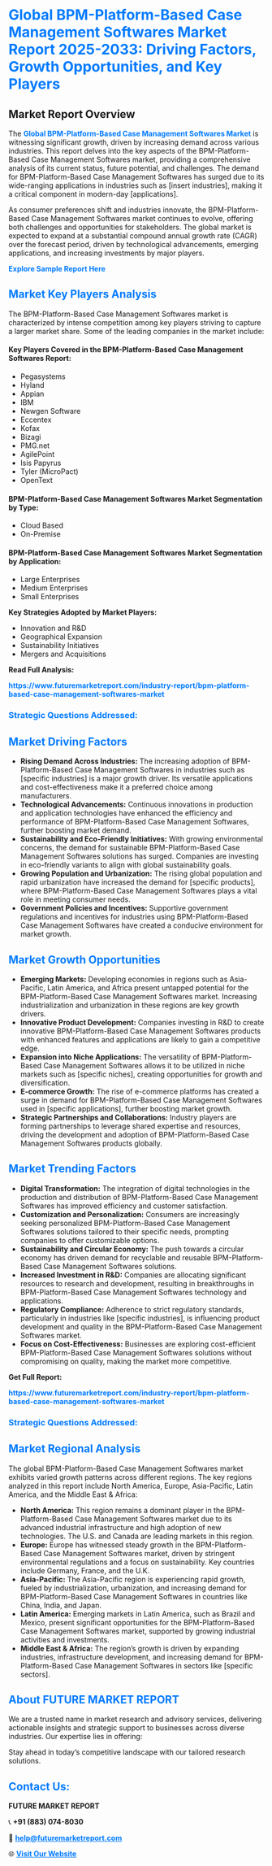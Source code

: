 <h1 style="color: #007BFF;">Global BPM-Platform-Based Case Management Softwares Market Report 2025-2033: Driving Factors, Growth Opportunities, and Key Players</h1>

<section id="overview">
<h2>Market Report Overview</h2>
<p>The <a href="https://www.futuremarketreport.com/industry-report/bpm-platform-based-case-management-softwares-market" style="color: #007BFF; text-decoration: none;"><strong>Global BPM-Platform-Based Case Management Softwares Market</strong></a> is witnessing significant growth, driven by increasing demand across various industries. This report delves into the key aspects of the BPM-Platform-Based Case Management Softwares market, providing a comprehensive analysis of its current status, future potential, and challenges. The demand for BPM-Platform-Based Case Management Softwares has surged due to its wide-ranging applications in industries such as [insert industries], making it a critical component in modern-day [applications].</p>
<p>As consumer preferences shift and industries innovate, the BPM-Platform-Based Case Management Softwares market continues to evolve, offering both challenges and opportunities for stakeholders. The global market is expected to expand at a substantial compound annual growth rate (CAGR) over the forecast period, driven by technological advancements, emerging applications, and increasing investments by major players.</p>
</section>

<section id="overview">
<p><a href="https://www.futuremarketreport.com/request-sample/reportId=28808" style="color: #007BFF; text-decoration: none;"><strong>Explore Sample Report Here</strong></a></p>
</section>

<section id="key-players">
<h2 style="color: #007BFF;">Market Key Players Analysis</h2>
<p>The BPM-Platform-Based Case Management Softwares market is characterized by intense competition among key players striving to capture a larger market share. Some of the leading companies in the market include:</p>
<h4>Key Players Covered in the BPM-Platform-Based Case Management Softwares Report:</h4>
<ul><li>Pegasystems</li><li>Hyland</li><li>Appian</li><li>IBM</li><li>Newgen Software</li><li>Eccentex</li><li>Kofax</li><li>Bizagi</li><li>PMG.net</li><li>AgilePoint</li><li>Isis Papyrus</li><li>Tyler (MicroPact)</li><li>OpenText</li></ul>
<h4>BPM-Platform-Based Case Management Softwares Market Segmentation by Type:</h4>
<ul><li>Cloud Based</li><li>On-Premise</li></ul>

<h4>BPM-Platform-Based Case Management Softwares Market Segmentation by Application:</h4>
<ul><li>Large Enterprises</li><li>Medium Enterprises</li><li>Small Enterprises</li></ul>
<p><strong>Key Strategies Adopted by Market Players:</strong></p>
<ul>
<li>Innovation and R&D</li>
<li>Geographical Expansion</li>
<li>Sustainability Initiatives</li>
<li>Mergers and Acquisitions</li>
</ul>
</section>

<section>
<p><strong>Read Full Analysis: </strong></p><a href="https://www.futuremarketreport.com/industry-report/bpm-platform-based-case-management-softwares-market" style="color: #007BFF; text-decoration: none;"><strong>https://www.futuremarketreport.com/industry-report/bpm-platform-based-case-management-softwares-market</strong></a>
<h3 style="color: #007BFF;">Strategic Questions Addressed:</h3>
</section>

<section id="driving-factors">
<h2 style="color: #007BFF;">Market Driving Factors</h2>
<ul>
<li><strong>Rising Demand Across Industries:</strong> The increasing adoption of BPM-Platform-Based Case Management Softwares in industries such as [specific industries] is a major growth driver. Its versatile applications and cost-effectiveness make it a preferred choice among manufacturers.</li>
<li><strong>Technological Advancements:</strong> Continuous innovations in production and application technologies have enhanced the efficiency and performance of BPM-Platform-Based Case Management Softwares, further boosting market demand.</li>
<li><strong>Sustainability and Eco-Friendly Initiatives:</strong> With growing environmental concerns, the demand for sustainable BPM-Platform-Based Case Management Softwares solutions has surged. Companies are investing in eco-friendly variants to align with global sustainability goals.</li>
<li><strong>Growing Population and Urbanization:</strong> The rising global population and rapid urbanization have increased the demand for [specific products], where BPM-Platform-Based Case Management Softwares plays a vital role in meeting consumer needs.</li>
<li><strong>Government Policies and Incentives:</strong> Supportive government regulations and incentives for industries using BPM-Platform-Based Case Management Softwares have created a conducive environment for market growth.</li>
</ul>
</section>

<section id="growth-opportunities">
<h2 style="color: #007BFF;">Market Growth Opportunities</h2>
<ul>
<li><strong>Emerging Markets:</strong> Developing economies in regions such as Asia-Pacific, Latin America, and Africa present untapped potential for the BPM-Platform-Based Case Management Softwares market. Increasing industrialization and urbanization in these regions are key growth drivers.</li>
<li><strong>Innovative Product Development:</strong> Companies investing in R&D to create innovative BPM-Platform-Based Case Management Softwares products with enhanced features and applications are likely to gain a competitive edge.</li>
<li><strong>Expansion into Niche Applications:</strong> The versatility of BPM-Platform-Based Case Management Softwares allows it to be utilized in niche markets such as [specific niches], creating opportunities for growth and diversification.</li>
<li><strong>E-commerce Growth:</strong> The rise of e-commerce platforms has created a surge in demand for BPM-Platform-Based Case Management Softwares used in [specific applications], further boosting market growth.</li>
<li><strong>Strategic Partnerships and Collaborations:</strong> Industry players are forming partnerships to leverage shared expertise and resources, driving the development and adoption of BPM-Platform-Based Case Management Softwares products globally.</li>
</ul>
</section>

<section id="trending-factors">
<h2 style="color: #007BFF;">Market Trending Factors</h2>
<ul>
<li><strong>Digital Transformation:</strong> The integration of digital technologies in the production and distribution of BPM-Platform-Based Case Management Softwares has improved efficiency and customer satisfaction.</li>
<li><strong>Customization and Personalization:</strong> Consumers are increasingly seeking personalized BPM-Platform-Based Case Management Softwares solutions tailored to their specific needs, prompting companies to offer customizable options.</li>
<li><strong>Sustainability and Circular Economy:</strong> The push towards a circular economy has driven demand for recyclable and reusable BPM-Platform-Based Case Management Softwares solutions.</li>
<li><strong>Increased Investment in R&D:</strong> Companies are allocating significant resources to research and development, resulting in breakthroughs in BPM-Platform-Based Case Management Softwares technology and applications.</li>
<li><strong>Regulatory Compliance:</strong> Adherence to strict regulatory standards, particularly in industries like [specific industries], is influencing product development and quality in the BPM-Platform-Based Case Management Softwares market.</li>
<li><strong>Focus on Cost-Effectiveness:</strong> Businesses are exploring cost-efficient BPM-Platform-Based Case Management Softwares solutions without compromising on quality, making the market more competitive.</li>
</ul>
</section>

<section>
<p><strong>Get Full Report: </strong></p><a href="https://www.futuremarketreport.com/industry-report/bpm-platform-based-case-management-softwares-market" style="color: #007BFF; text-decoration: none;"><strong>https://www.futuremarketreport.com/industry-report/bpm-platform-based-case-management-softwares-market</strong></a>
<h3 style="color: #007BFF;">Strategic Questions Addressed:</h3>
</section>


<section id="regional-analysis">
<h2 style="color: #007BFF;">Market Regional Analysis</h2>
<p>The global BPM-Platform-Based Case Management Softwares market exhibits varied growth patterns across different regions. The key regions analyzed in this report include North America, Europe, Asia-Pacific, Latin America, and the Middle East & Africa:</p>
<ul>
<li><strong>North America:</strong> This region remains a dominant player in the BPM-Platform-Based Case Management Softwares market due to its advanced industrial infrastructure and high adoption of new technologies. The U.S. and Canada are leading markets in this region.</li>
<li><strong>Europe:</strong> Europe has witnessed steady growth in the BPM-Platform-Based Case Management Softwares market, driven by stringent environmental regulations and a focus on sustainability. Key countries include Germany, France, and the U.K.</li>
<li><strong>Asia-Pacific:</strong> The Asia-Pacific region is experiencing rapid growth, fueled by industrialization, urbanization, and increasing demand for BPM-Platform-Based Case Management Softwares in countries like China, India, and Japan.</li>
<li><strong>Latin America:</strong> Emerging markets in Latin America, such as Brazil and Mexico, present significant opportunities for the BPM-Platform-Based Case Management Softwares market, supported by growing industrial activities and investments.</li>
<li><strong>Middle East & Africa:</strong> The region’s growth is driven by expanding industries, infrastructure development, and increasing demand for BPM-Platform-Based Case Management Softwares in sectors like [specific sectors].</li>
</ul>
</section>

<footer>
<h2 style="color: #007BFF;">About FUTURE MARKET REPORT</h2>
<p>We are a trusted name in market research and advisory services, delivering actionable insights and strategic support to businesses across diverse industries. Our expertise lies in offering:</p>

<p>Stay ahead in today’s competitive landscape with our tailored research solutions.</p>

<h2 style="color: #007BFF;">Contact Us:</h2>
<p><strong>FUTURE MARKET REPORT</strong></p>
<p>📞 <strong>+91 (883) 074-8030</strong></p>
<p>📧 <strong><a href="mailto:help@futuremarketreport.com" style="color: #007BFF;">help@futuremarketreport.com</a></strong></p>
<p>🌐 <strong><a href="https://www.futuremarketreport.com/" style="color: #007BFF;">Visit Our Website</a></strong></p>
</footer>
